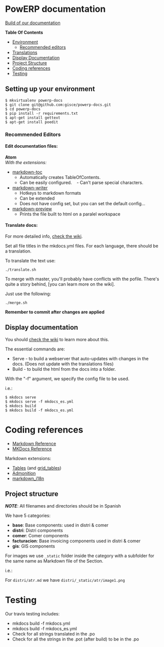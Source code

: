 # PowERP documentation

[Build of our documentation](http://builds.gisce.net/powerp-docs/master/)

**Table Of Contents**

- [Environment](#setting-up-your-environment)
    - [Recommended editors](#recommended-editors)
- [Translations](#translate-docs)
- [Display Documentation](#display-documentation)
- [Project Structure](#project-structure)
- [Coding references](#coding-references)
- [Testing](#testing)

## Setting up your environment

```shell
$ mkvirtualenv powerp-docs
$ git clone git@github.com:gisce/powerp-docs.git
$ cd powerp-docs
$ pip install -r requirements.txt
$ apt-get install gettext
$ apt-get install poedit
```

### Recommended Editors

#### Edit documentation files:

**Atom**    
_With the extensions:_

- [markdown-toc](https://atom.io/packages/markdown-toc)
    - Automatically creates TableOfContents.
    - Can be easily configured.
    - Can't parse special characters.
- [markdown-writer](https://atom.io/packages/markdown-writer)
    - Hotkeys to markdown formats
    - Can be extended
    - Does not have config set, but you can set the default config...
- [markdown-preview](https://atom.io/packages/markdown-preview)
    - Prints the file built to html on a paralel workspace

#### Translate docs:

For more detailed info, [check the wiki](https://github.com/gisce/powerp-docs/wiki/Translate!----build-your-docs-on-any-language).

Set all file titles in the mkdocs.yml files.
For each language, there should be a translation.

To translate the text use:

```shell
./translate.sh
```

To merge with master, you'll probably have conflicts with the pofile. There's
quite a story behind, [you can learn more on the wiki].

Just use the following:

```shell
./merge.sh
```

**Remember to commit after changes are applied**

## Display documentation

You should [check the wiki](https://github.com/gisce/powerp-docs/wiki/Build!---Displaying-the-Docs) to learn more about this.

The essential commands are:

* Serve - to build a webserver that auto-updates with changes in the docs.
  (Does not update with the translations files)
* Build - to build the html from the docs into a folder.

With the "-f" argument, we specify the config file to be used.

i.e.:

```shell
$ mkdocs serve  
$ mkdocs serve -f mkdocs_es.yml
$ mkdocs build
$ mkdocs build -f mkdocs_es.yml
```

# Coding references

- [Markdown Reference](https://pythonhosted.org/Markdown/index.html)
- [MKDocs Reference](http://www.mkdocs.org/)

Markdown extensions:

* [Tables](https://pythonhosted.org/Markdown/extensions/tables.html) (and [grid_tables](https://github.com/smartboyathome/Markdown-GridTables))
* [Admonition](https://pythonhosted.org/Markdown/extensions/admonition.html)
* [markdown_i18n](https://github.com/gisce/markdown-i18n)

## Project structure

_**NOTE**_: All filenames and directories should be in Spanish

We have 5 categories:

- **base**: Base components: used in distri & comer
- **distri**: Distri components
- **comer**: Comer components
- **facturacion**: Base invoicing components used in distri & comer
- **gis**: GIS components

For images we use `_static` folder inside the category with a subfolder for the
same name as Markdown file of the Section.

i.e.:

For `distri/atr.md` we have `distri/_static/atr/image1.png`

# Testing

Our travis testing includes:

- mkdocs build -f mkdocs.yml
- mkdocs build -f mkdocs_es.yml
- Check for all strings translated in the .po
- Check for all the strings in the .pot (after build) to be in the .po
